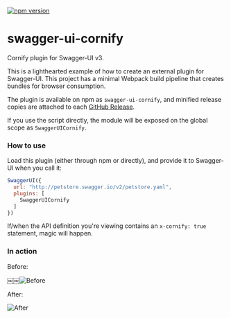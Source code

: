 [![npm version](https://badge.fury.io/js/swagger-ui-cornify.svg)](https://badge.fury.io/js/swagger-ui-cornify)

# swagger-ui-cornify

Cornify plugin for Swagger-UI v3.

This is a lighthearted example of how to create an external plugin for Swagger-UI. This project has a minimal Webpack build pipeline that creates bundles for browser consumption.

The plugin is available on npm as `swagger-ui-cornify`, and minified release copies are attached to each [GitHub Release](https://github.com/shockey/swagger-ui-cornify/releases).

If you use the script directly, the module will be exposed on the global scope as `SwaggerUICornify`.

### How to use

Load this plugin (either through npm or directly), and provide it to Swagger-UI when you call it:

```js
SwaggerUI({
  url: "http://petstore.swagger.io/v2/petstore.yaml",
  plugins: [
    SwaggerUICornify
  ]
})
```

If/when the API definition you're viewing contains an `x-cornify: true` statement, magic will happen.

### In action

Before:

￼￼![Before](https://user-images.githubusercontent.com/680248/32127269-764ed80c-bb2a-11e7-9ef4-222511cc2b82.png)

After:

![After](https://user-images.githubusercontent.com/680248/32127293-a467d95a-bb2a-11e7-89e1-7f32b026d78e.png)
